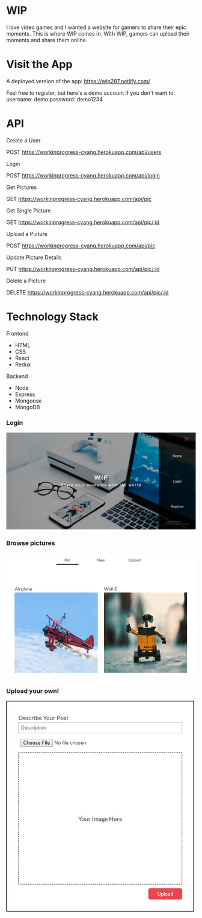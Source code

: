 # WIP
I love video games and I wanted a website for gamers to share their epic moments. This is where WIP comes in. With WIP, gamers can upload their moments and share them online.

# Visit the App
A deployed version of the app: https://wip287.netlify.com/

Feel free to register, but here's a demo account if you don't want to: 
username: demo
password: demo1234

# API

Create a User

POST https://workinprogress-cyang.herokuapp.com/api/users

Login

POST https://workinprogress-cyang.herokuapp.com/api/login

Get Pictures

GET https://workinprogress-cyang.herokuapp.com/api/pic

Get Single Picture

GET https://workinprogress-cyang.herokuapp.com/api/pic/:id

Upload a Picture

POST https://workinprogress-cyang.herokuapp.com/api/pic

Update Picture Details

PUT https://workinprogress-cyang.herokuapp.com/api/pic/:id

Delete a Picture

DELETE https://workinprogress-cyang.herokuapp.com/api/pic/:id

# Technology Stack
Frontend
  * HTML
  * CSS
  * React
  * Redux

Backend
  * Node
  * Express
  * Mongoose
  * MongoDB

### Login
![alt text](https://github.com/Chrisyango/WIP-client/blob/master/public/images/wip.png)

### Browse pictures
![alt text](https://github.com/Chrisyango/WIP-client/blob/master/public/images/wip-nav.png)

### Upload your own!
![alt text](https://github.com/Chrisyango/WIP-client/blob/master/public/images/upload.jpg)